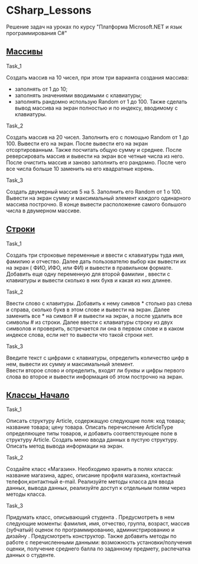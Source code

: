 # CSharp_Lessons
 Решение задач на уроках по курсу "Платформа Microsoft.NET и язык программирования C#"

 ## [Массивы](https://github.com/nomadpyn/CSharp_Lessons/tree/master/1.%20Arrays)

 Task_1

 Создать массив на 10 чисел, при этом три варианта создания массива:  
 * заполнять от 1 до 10; 
 * заполнять значениями вводимыми с клавиатуры;
 * заполнять рандомно использую Random от 1 до 100. 
 Также сделать вывод массива на экран полностью и по индексу, вводимому с клавиатуры.

 Task_2

 Создать массив на 20 чисел. Заполнить его с помощью Random от 1 до 100. Вывести его на экран. После вывести его на экран отсортированным. Также посчитать общую сумму и среднее. После реверсировать массив и вывести на экран все четные числа из него. После очистить массив и заново заполнить его рандомно. После чего все числа больше 10 заменить на его квадратные корень.

 Task_3
 
 Создать двумерный массив 5 на 5. Заполнить его Random от 1 о 100. Вывести на экран сумму и максимальный элемент каждого одинарного массива построчно. В конце вывести расположение самого большого числа в двумерном массиве.

 ## [Строки](https://github.com/nomadpyn/CSharp_Lessons/tree/master/2.%20Strings)

 Task_1

 Создать три строковые переменные и ввести с клавиатуры туда имя, фамилию и отчество. Далее дать пользователю выбор как вывести их на экран ( ФИО, ИФО, или ФИ) и вывести в правильном формате. Добавить еще одну переменную для второй фамилии , ввести с клавиатуры и вывести сколько в них букв и какая из них длинее.

 Task_2

 Ввести слово с клавитуры. Добавить к нему симвов * столько раз слева и справа, сколько букв в этом слове и вывести на экран. Далее заменить все * на символ # и вывести на экран, а после удалить все символы # из строки. Далее ввести с клавиатуры строку из двух символов и проверить, встречается ли она в первом слове и в каком индексе слова, если нет то вывести что такой строки нет.

 Task_3

Введите текст с цифрами с клавиатуры, определить количество цифр в нем, вывести их сумму и максимальный элемент.  
Ввести второе слово и определить, входят ли буквы и цифры первого слова во второе и вывести информация об этом построчно на экран.

 ## [Классы_Начало](https://github.com/nomadpyn/CSharp_Lessons/tree/master/3.%20Classes_Begin)

 Task_1
 
 Описать структуру Article, содержащую следующие поля: код товара; название товара; цену товара. Описать перечисление ArticleType определяющее типы товаров, и добавить соответствующее поле в структуру Article. Создать меню ввода данных в пустую структуру. Описать метод вывода информации на экран. 
 
 Task_2
 
 Создайте класс «Магазин». Необходимо хранить в полях класса: название магазина, адрес, описание профиля магазина, контактный телефон,контактный e-mail. Реализуйте методы класса для ввода данных, вывода данных, реализуйте доступ к отдельным полям через методы класса.

 Task_3
 
 Придумать класс, описывающий студента . Предусмотреть в нем следующие моменты: фамилия, имя, отчество, группа, возраст, массив (зубчатый) оценок по программированию, администрированию и дизайну . Предусмотреть конструктор. Также добавить методы по работе с перечисленными данными: возможность установки/получения оценки, получение среднего балла по заданному предмету, распечатка данных о студенте.



